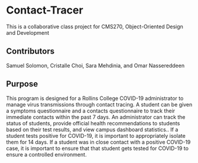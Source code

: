 # Contact-Tracer

This is a collaborative class project for CMS270, Object-Oriented Design and Development 

## Contributors

 Samuel Solomon, Cristalle Choi, Sara Mehdinia, and Omar Nassereddeen

## Purpose

This program is designed for a Rollins College COVID-19 administrator to manage virus transmissions through contact tracing. A student can be given a symptoms questionnaire and a contacts questionnaire to track their immediate contacts within the past 7 days. An administrator can track the status of students, provide official health recommendations to students based on their test results, and view campus dashboard statistics.. If a student tests positive for COVID-19, it is important to appropriately isolate them for 14 days. If a student was in close contact with a positive COVID-19 case, it is important to ensure that that student gets tested for COVID-19 to ensure a controlled  environment. 
